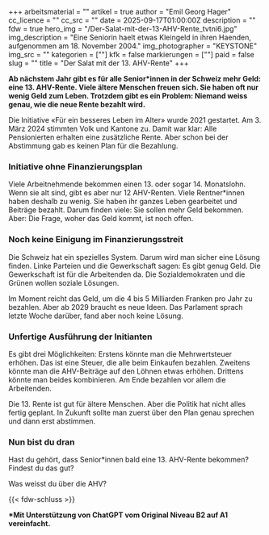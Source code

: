 +++
arbeitsmaterial = ""
artikel = true
author = "Emil Georg Hager"
cc_licence = ""
cc_src = ""
date = 2025-09-17T01:00:00Z
description = ""
fdw = true
hero_img = "/Der-Salat-mit-der-13-AHV-Rente_tvtni6.jpg"
img_description = "Eine Seniorin haelt etwas Kleingeld in ihren Haenden, aufgenommen am 18. November 2004."
img_photographer = "KEYSTONE"
img_src = ""
kategorien = [""]
kfk = false
markierungen = [""]
paid = false
slug = ""
title = "Der Salat mit der 13. AHV-Rente"
+++

**Ab nächstem Jahr gibt es für alle Senior*innen in der Schweiz mehr Geld: eine 13. AHV-Rente. Viele ältere Menschen freuen sich. Sie haben oft nur wenig Geld zum Leben. Trotzdem gibt es ein Problem: Niemand weiss genau, wie die neue Rente bezahlt wird.**

Die Initiative «Für ein besseres Leben im Alter» wurde 2021 gestartet. Am 3. März 2024 stimmten Volk und Kantone zu. Damit war klar: Alle Pensionierten erhalten eine zusätzliche Rente. Aber schon bei der Abstimmung gab es keinen Plan für die Bezahlung.

### Initiative ohne Finanzierungsplan

Viele Arbeitnehmende bekommen einen 13. oder sogar 14. Monatslohn. Wenn sie alt sind, gibt es aber nur 12 AHV-Renten. Viele Rentner*innen haben deshalb zu wenig. Sie haben ihr ganzes Leben gearbeitet und Beiträge bezahlt. Darum finden viele: Sie sollen mehr Geld bekommen. Aber: Die Frage, woher das Geld kommt, ist noch offen.

### Noch keine Einigung im Finanzierungsstreit

Die Schweiz hat ein spezielles System. Darum wird man sicher eine Lösung finden. Linke Parteien und die Gewerkschaft sagen: Es gibt genug Geld. Die Gewerkschaft ist für die Arbeitenden da. Die Sozialdemokraten und die Grünen wollen soziale Lösungen.

Im Moment reicht das Geld, um die 4 bis 5 Milliarden Franken pro Jahr zu bezahlen. Aber ab 2029 braucht es neue Ideen. Das Parlament sprach letzte Woche darüber, fand aber noch keine Lösung.

### Unfertige Ausführung der Initianten

Es gibt drei Möglichkeiten: Erstens könnte man die Mehrwertsteuer erhöhen. Das ist eine Steuer, die alle beim Einkaufen bezahlen. Zweitens könnte man die AHV-Beiträge auf den Löhnen etwas erhöhen. Drittens könnte man beides kombinieren. Am Ende bezahlen vor allem die Arbeitenden.

Die 13. Rente ist gut für ältere Menschen. Aber die Politik hat nicht alles fertig geplant. In Zukunft sollte man zuerst über den Plan genau sprechen und dann erst abstimmen.

### Nun bist du dran

Hast du gehört, dass Senior*innen bald eine 13. AHV-Rente bekommen?
Findest du das gut?

Was weisst du über die AHV?

{{< fdw-schluss >}}

**\*Mit Unterstützung von ChatGPT vom Original Niveau B2 auf A1 vereinfacht.**